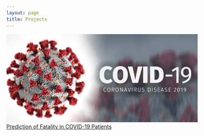 ```yaml
---
layout: page
title: Projects
---
```


<html>
<head>
</head>
<body>
<p>
<img src="images/covid.png" alt="COVID-19">
<a href="url">Prediction of Fatality in COVID-19 Patients</a>
</p>

</body>
</html> 